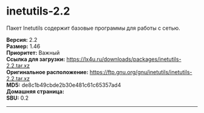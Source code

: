 # inetutils-2.2

Пакет Inetutils содержит базовые программы для работы с сетью.

**Версия:** 2.2
<br />
**Размер:** 1.46
<br />
**Приоритет:** Важный
<br />
**Ссылка для загрузки:** https://lx4u.ru/downloads/packages/inetutils-2.2.tar.xz
<br />
**Оригинальное расположение:** https://ftp.gnu.org/gnu/inetutils/inetutils-2.2.tar.xz
<br />
**MD5:** de8c1b49cbde2b30e481c61c65357ad4
<br />
**Домашняя страница:** 
        <br />**SBU:** 0.2

***
            